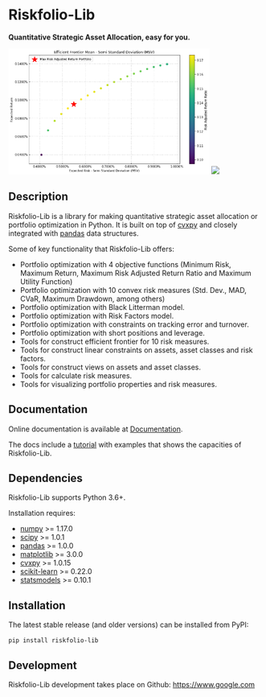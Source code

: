 # Riskfolio-Lib

**Quantitative Strategic Asset Allocation, easy for you.**

<div class="row">
</a>
<img src="docs/source/images/MSV_Frontier.png" height="250">
</a>

<a>
<img src="docs/source/images/Pie_Chart.png height="250">
</a>
<div>


## Description

Riskfolio-Lib is a library for making quantitative strategic asset allocation
or portfolio optimization in Python. It is built on top of
[cvxpy](https://www.cvxpy.org/) and closely integrated
with [pandas](https://pandas.pydata.org/) data structures.

Some of key functionality that Riskfolio-Lib offers:

* Portfolio optimization with 4 objective functions (Minimum Risk, Maximum Return, Maximum Risk Adjusted Return Ratio and Maximum Utility Function)
* Portfolio optimization with 10 convex risk measures (Std. Dev., MAD, CVaR, Maximum Drawdown, among others)
* Portfolio optimization with Black Litterman model.
* Portfolio optimization with Risk Factors model.
* Portfolio optimization with constraints on tracking error and turnover.
* Portfolio optimization with short positions and leverage.
* Tools for construct efficient frontier for 10 risk measures.
* Tools for construct linear constraints on assets, asset classes and risk factors.
* Tools for construct views on assets and asset classes.
* Tools for calculate risk measures.
* Tools for visualizing portfolio properties and risk measures.


## Documentation

Online documentation is available at [Documentation](https://www.google.com).

The docs include a [tutorial](https://www.google.com) with
examples that shows the capacities of Riskfolio-Lib.


## Dependencies

Riskfolio-Lib supports Python 3.6+.

Installation requires:
* [numpy](http://www.numpy.org/) >= 1.17.0
* [scipy](https://www.scipy.org/) >= 1.0.1
* [pandas](https://pandas.pydata.org/) >= 1.0.0
* [matplotlib](https://matplotlib.org/) >= 3.0.0
* [cvxpy](https://www.cvxpy.org/) >= 1.0.15
* [scikit-learn](https://scikit-learn.org/stable/) >= 0.22.0
* [statsmodels](https://www.statsmodels.org/) >= 0.10.1

## Installation

The latest stable release (and older versions) can be installed from PyPI:

    pip install riskfolio-lib

 
## Development

Riskfolio-Lib development takes place on Github: https://www.google.com

